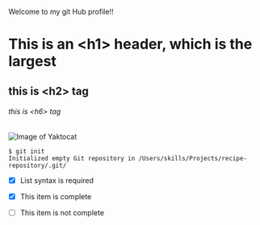 Welcome to my git Hub profile!!


# This is an \<h1> header, which is the largest
## this is \<h2> tag
###### this is \<h6> tag

![Image of Yaktocat](https://octodex.github.com/images/yaktocat.png)

```
$ git init
Initialized empty Git repository in /Users/skills/Projects/recipe-repository/.git/
```



- [x] List syntax is required
- [x] This item is complete
- [ ] This item is not complete

